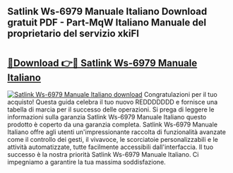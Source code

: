 ## Satlink Ws-6979 Manuale Italiano Download gratuit PDF - Part-MqW Italiano Manuale del proprietario del servizio xkiFI

# <h2><a href="http://df9hdl0.blite.top/?on=Satlink+Ws-6979+Manuale+Italiano">🔗Download 👉🔴 Satlink Ws-6979 Manuale Italiano</a></h2>

[![Satlink Ws-6979 Manuale Italiano download](https://i.imgur.com/lujVjoI.png)](http://df9hdl0.blite.top/?on=Satlink+Ws-6979+Manuale+Italiano)
Congratulazioni per il tuo acquisto! Questa guida celebra il tuo nuovo REDDDDDDD e fornisce una tabella di marcia per il successo delle operazioni. Si prega di leggere le informazioni sulla garanzia Satlink Ws-6979 Manuale Italiano questo prodotto è coperto da una garanzia completa. Satlink Ws-6979 Manuale Italiano offre agli utenti un'impressionante raccolta di funzionalità avanzate come il controllo dei gesti, il vivavoce, le scorciatoie personalizzabili e le attività automatizzate, tutte facilmente accessibili dall'interfaccia. Il tuo successo è la nostra priorità Satlink Ws-6979 Manuale Italiano. Ci impegniamo a garantire la tua massima soddisfazione.
